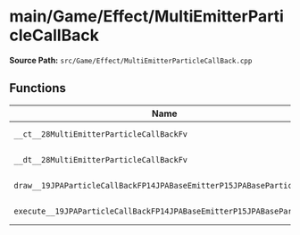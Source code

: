 # main/Game/Effect/MultiEmitterParticleCallBack

**Source Path:** `src/Game/Effect/MultiEmitterParticleCallBack.cpp`

## Functions

| Name | Address | Match % |
|------|---------|---------|
| `__ct__28MultiEmitterParticleCallBackFv` | `0x800C9008` | :white_check_mark: (100.0%) |
| `__dt__28MultiEmitterParticleCallBackFv` | `0x800C9018` | :white_check_mark: (100.0%) |
| `draw__19JPAParticleCallBackFP14JPABaseEmitterP15JPABaseParticle` | `0x800C9070` | :white_check_mark: (100.0%) |
| `execute__19JPAParticleCallBackFP14JPABaseEmitterP15JPABaseParticle` | `0x800C9074` | :white_check_mark: (100.0%) |